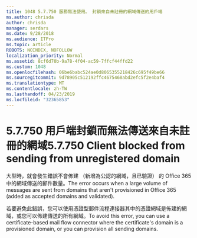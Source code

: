 ```yaml
---
title: 1048 5.7.750 服務無法使用。 封鎖來自未註冊的網域傳送的用戶端
ms.author: chrisda
author: chrisda
manager: serdars
ms.date: 9/28/2018
ms.audience: ITPro
ms.topic: article
ROBOTS: NOINDEX, NOFOLLOW
localization_priority: Normal
ms.assetid: 8cf6d70b-9a78-4f04-ac59-7ffcf44ffd22
ms.custom: 1048
ms.openlocfilehash: 06be6babc524ae0d8065355218426c695f49be66
ms.sourcegitcommit: 9d78905c512192ffc4675468abd2efc5f2e4baf4
ms.translationtype: MT
ms.contentlocale: zh-TW
ms.lasthandoff: 04/23/2019
ms.locfileid: "32365853"
---
```

# <a name="57750-client-blocked-from-sending-from-unregistered-domain"></a><span data-ttu-id="72af4-103">5.7.750 用戶端封鎖而無法傳送來自未註冊的網域</span><span class="sxs-lookup"><span data-stu-id="72af4-103">5.7.750 Client blocked from sending from unregistered domain</span></span>

<span data-ttu-id="72af4-104">大型時，就會發生錯誤不會佈建 （新增為公認的網域，且已驗證） 的 Office 365 中的網域傳送的郵件數量。</span><span class="sxs-lookup"><span data-stu-id="72af4-104">The error occurs when a large volume of messages are sent from domains that aren't provisioned in Office 365 (added as accepted domains and validated).</span></span>

<span data-ttu-id="72af4-105">若要避免此錯誤，您可以使用憑證型郵件流程連接器其中的憑證網域是佈建的網域，或您可以佈建傳送的所有網域。</span><span class="sxs-lookup"><span data-stu-id="72af4-105">To avoid this error, you can use a certificate-based mail flow connector where the certificate's domain is a provisioned domain, or you can provision all sending domains.</span></span>
